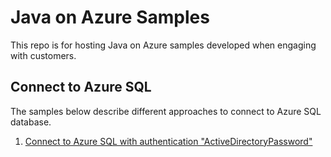# Java on Azure Samples

This repo is for hosting Java on Azure samples developed when engaging with customers.

## Connect to Azure SQL

The samples below describe different approaches to connect to Azure SQL database.

1. [Connect to Azure SQL with authentication "ActiveDirectoryPassword"](./sql-auth-aad-password/README.md)

